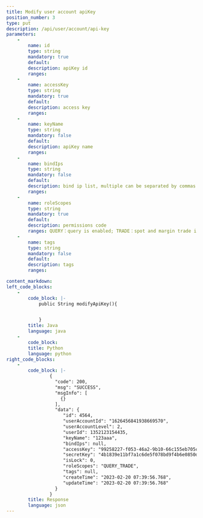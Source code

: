 ```yaml
---
title: Modify user account apiKey
position_number: 3
type: put
description: /api/user/account/api-key
parameters:
    -
        name: id
        type: string
        mandatory: true
        default:
        description: apiKey id
        ranges:
    -
        name: accessKey
        type: string
        mandatory: true
        default:
        description: access key
        ranges:  
    -
        name: keyName
        type: string
        mandatory: false
        default:
        description: apiKey name
        ranges:
    -
        name: bindIps
        type: string
        mandatory: false
        default:
        description: bind ip list, multiple can be separated by commas
        ranges:
    -
        name: roleScopes
        type: string
        mandatory: true
        default:
        description: permissions code
        ranges: QUERY：query is enabled; TRADE：spot and margin trade is enabled; WITHDRAW：withdraw is enabled; LEVER_LOAN：margin pledged is enabled; FUTURE：future trade is enabled; TRANSFER：transfer is enabled
    -
        name: tags
        type: string
        mandatory: false
        default:
        description: tags
        ranges:

content_markdown:
left_code_blocks:
    -
        code_block: |-
            public String modifyApiKey(){


            }
        title: Java
        language: java
    -
        code_block:
        title: Python
        language: python
right_code_blocks:
    -
        code_block: |-
                {
                  "code": 200,
                  "msg": "SUCCESS",
                  "msgInfo": [
                    {}
                  ],
                  "data": {
                     "id": 4564,                                             //apiKey id
                     "userAccountId": "1626456841938669570",                 //account id
                     "userAccountLevel": 2,                                  //account level: 1-master account; 2-sub account
                     "userId": 1352123154435,                                //user id
                     "keyName": "123aaa",                                    //apiKey name
                     "bindIps": null,                                        //bind ip list
                     "accessKey": "99258227-f053-46a2-9b10-66c155eb705c",    //encryption key
                     "secretKey": "4b1839e11bf7a1c6de5f078bd9f4b6e0850da3cf",//encryption string
                     "isLock": 0,                                            //isLock: 0-apiKey is not locked；1-apiKey is locked
                     "roleScopes": "QUERY_TRADE",                            //permissions code: QUERY_TRADE: trade is enabled; QUERY_NO_TRADE: trade is not enabled
                     "tags": null,                                           //tags
                     "createTime": "2023-02-20 07:39:56.768",                //apiKey create time
                     "updateTime": "2023-02-20 07:39:56.768"                 //apiKey update time
                  }
                }
        title: Response
        language: json
---
```

